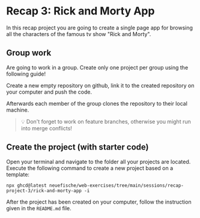 # Recap 3: Rick and Morty App

In this recap project you are going to create a single page app for browsing all the characters of
the famous tv show "Rick and Morty".

## Group work

Are going to work in a group. Create only one project per group using the following guide!

Create a new empty repository on github, link it to the created repository on your computer and push
the code.

Afterwards each member of the group clones the repository to their local machine.

> 💡 Don't forget to work on feature branches, otherwise you might run into merge conflicts!

## Create the project (with starter code)

Open your terminal and navigate to the folder all your projects are located. Execute the following
command to create a new project based on a template:

`npx ghcd@latest neuefische/web-exercises/tree/main/sessions/recap-project-3/rick-and-morty-app -i`

After the project has been created on your computer, follow the instruction given in the `README.md`
file.
